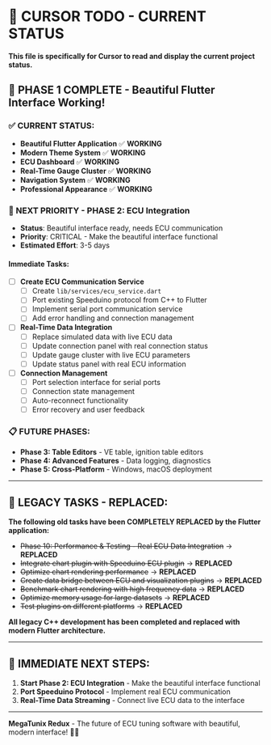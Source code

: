 # 🎯 CURSOR TODO - CURRENT STATUS

**This file is specifically for Cursor to read and display the current project status.**

## 🎉 **PHASE 1 COMPLETE - Beautiful Flutter Interface Working!**

### **✅ CURRENT STATUS:**
- **Beautiful Flutter Application** ✅ **WORKING**
- **Modern Theme System** ✅ **WORKING** 
- **ECU Dashboard** ✅ **WORKING**
- **Real-Time Gauge Cluster** ✅ **WORKING**
- **Navigation System** ✅ **WORKING**
- **Professional Appearance** ✅ **WORKING**

### **🔄 NEXT PRIORITY - PHASE 2: ECU Integration**
- **Status**: Beautiful interface ready, needs ECU communication
- **Priority**: CRITICAL - Make the beautiful interface functional
- **Estimated Effort**: 3-5 days

#### **Immediate Tasks:**
- [ ] **Create ECU Communication Service**
  - [ ] Create `lib/services/ecu_service.dart`
  - [ ] Port existing Speeduino protocol from C++ to Flutter
  - [ ] Implement serial port communication service
  - [ ] Add error handling and connection management

- [ ] **Real-Time Data Integration**
  - [ ] Replace simulated data with live ECU data
  - [ ] Update connection panel with real connection status
  - [ ] Update gauge cluster with live ECU parameters
  - [ ] Update status panel with real ECU information

- [ ] **Connection Management**
  - [ ] Port selection interface for serial ports
  - [ ] Connection state management
  - [ ] Auto-reconnect functionality
  - [ ] Error recovery and user feedback

### **📋 FUTURE PHASES:**
- **Phase 3: Table Editors** - VE table, ignition table editors
- **Phase 4: Advanced Features** - Data logging, diagnostics
- **Phase 5: Cross-Platform** - Windows, macOS deployment

---

## 🚫 **LEGACY TASKS - REPLACED:**

**The following old tasks have been COMPLETELY REPLACED by the Flutter application:**

- ~~Phase 10: Performance & Testing - Real ECU Data Integration~~ → **REPLACED**
- ~~Integrate chart plugin with Speeduino ECU plugin~~ → **REPLACED**
- ~~Optimize chart rendering performance~~ → **REPLACED**
- ~~Create data bridge between ECU and visualization plugins~~ → **REPLACED**
- ~~Benchmark chart rendering with high frequency data~~ → **REPLACED**
- ~~Optimize memory usage for large datasets~~ → **REPLACED**
- ~~Test plugins on different platforms~~ → **REPLACED**

**All legacy C++ development has been completed and replaced with modern Flutter architecture.**

---

## 🎯 **IMMEDIATE NEXT STEPS:**

1. **Start Phase 2: ECU Integration** - Make the beautiful interface functional
2. **Port Speeduino Protocol** - Implement real ECU communication
3. **Real-Time Data Streaming** - Connect live ECU data to the interface

---

**MegaTunix Redux** - The future of ECU tuning software with beautiful, modern interface! 🚗✨








